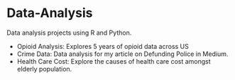 # Data-Analysis

Data analysis projects using R and Python. 
* Opioid Analysis: Explores 5 years of opioid data across US
* Crime Data:  Data analysis for my article on Defunding Police in Medium.
* Health Care Cost:  Explore the causes of health care cost amongst elderly population.
